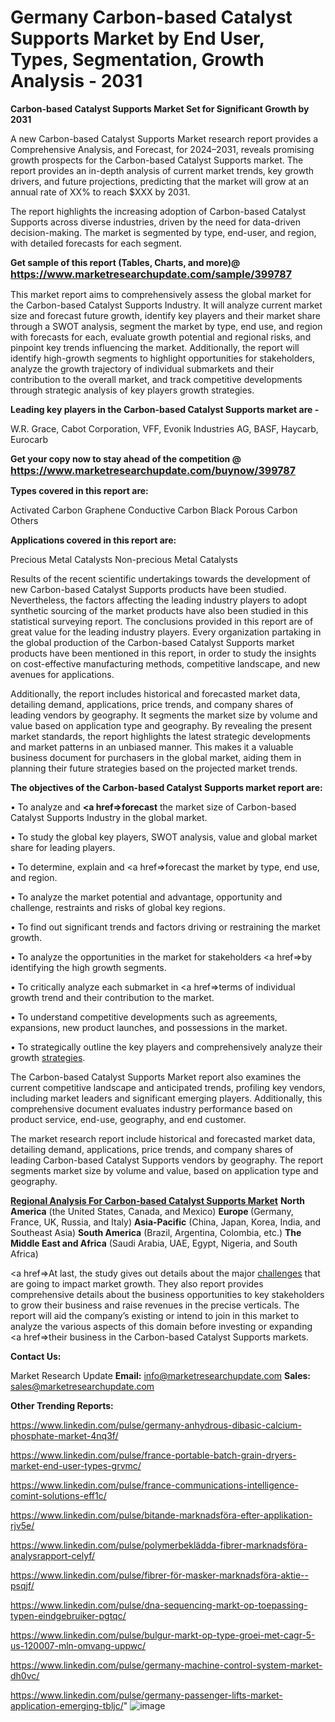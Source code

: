 # Germany Carbon-based Catalyst Supports Market by End User, Types, Segmentation, Growth Analysis - 2031

<strong>Carbon-based Catalyst Supports Market Set for Significant Growth by 2031</strong>

A new Carbon-based Catalyst Supports Market research report provides a Comprehensive Analysis, and Forecast, for 2024–2031, reveals promising growth prospects for the Carbon-based Catalyst Supports market. The report provides an in-depth analysis of current market trends, key growth drivers, and future projections, predicting that the market will grow at an annual rate of XX% to reach $XXX by 2031.

The report highlights the increasing adoption of Carbon-based Catalyst Supports across diverse industries, driven by the need for data-driven decision-making. The market is segmented by type, end-user, and region, with detailed forecasts for each segment.

<strong>Get sample of this report (Tables, Charts, and more)@ <a href=https://www.marketresearchupdate.com/sample/399787><font size=3 color=#0000ff>https://www.marketresearchupdate.com/sample/399787</font></a></strong>

This market report aims to comprehensively assess the global market for the Carbon-based Catalyst Supports Industry. It will analyze current market size and forecast future growth, identify key players and their market share through a SWOT analysis, segment the market by type, end use, and region with forecasts for each, evaluate growth potential and regional risks, and pinpoint key trends influencing the market. Additionally, the report will identify high-growth segments to highlight opportunities for stakeholders, analyze the growth trajectory of individual submarkets and their contribution to the overall market, and track competitive developments through strategic analysis of key players growth strategies.

<strong>Leading key players in the Carbon-based Catalyst Supports market are -</strong>

W.R. Grace, Cabot Corporation, VFF, Evonik Industries AG, BASF, Haycarb, Eurocarb

<strong>Get your copy now to stay ahead of the competition @ <a href=https://www.marketresearchupdate.com/buynow/399787><font size=3 color=#0000ff>https://www.marketresearchupdate.com/buynow/399787</font></a></strong>

<strong>Types covered in this report are:</strong>

Activated Carbon
Graphene
Conductive Carbon Black
Porous Carbon
Others

<strong>Applications covered in this report are:</strong>

Precious Metal Catalysts
Non-precious Metal Catalysts

Results of the recent scientific undertakings towards the development of new Carbon-based Catalyst Supports products have been studied. Nevertheless, the factors affecting the leading industry players to adopt synthetic sourcing of the market products have also been studied in this statistical surveying report. The conclusions provided in this report are of great value for the leading industry players. Every organization partaking in the global production of the Carbon-based Catalyst Supports market products have been mentioned in this report, in order to study the insights on cost-effective manufacturing methods, competitive landscape, and new avenues for applications.

Additionally, the report includes historical and forecasted market data, detailing demand, applications, price trends, and company shares of leading vendors by geography. It segments the market size by volume and value based on application type and geography. By revealing the present market standards, the report highlights the latest strategic developments and market patterns in an unbiased manner. This makes it a valuable business document for purchasers in the global market, aiding them in planning their future strategies based on the projected market trends.

<strong>The objectives of the Carbon-based Catalyst Supports market report are:</strong>

• To analyze and <strong><a href=><strong>forecast</strong></a></strong> the market size of Carbon-based Catalyst Supports Industry in the global market.

• To study the global key players, SWOT analysis, value and global market share for leading players.

• To determine, explain and <a href=>forecast</a> the market by type, end use, and region.

• To analyze the market potential and advantage, opportunity and challenge, restraints and risks of global key regions.

• To find out significant trends and factors driving or restraining the market growth.

• To analyze the opportunities in the market for stakeholders <a href=>by</a> identifying the high growth segments.

• To critically analyze each submarket in <a href=>terms</a> of individual growth trend and their contribution to the market.

• To understand competitive developments such as agreements, expansions, new product launches, and possessions in the market.

• To strategically outline the key players and comprehensively analyze their growth <a href=ASDF881288>strategies</a>.

The Carbon-based Catalyst Supports Market report also examines the current competitive landscape and anticipated trends, profiling key vendors, including market leaders and significant emerging players. Additionally, this comprehensive document evaluates industry performance based on product service, end-use, geography, and end customer.

The market research report include historical and forecasted market data, detailing demand, applications, price trends, and company shares of leading Carbon-based Catalyst Supports vendors by geography. The report segments market size by volume and value, based on application type and geography.

<strong><u><b>Regional Analysis For Carbon-based Catalyst Supports Market</b></u></strong>
<strong><b>North America</b></strong> (the United States, Canada, and Mexico)
<strong><b>Europe </b></strong>(Germany, France, UK, Russia, and Italy)
<strong><b>Asia-Pacific</b></strong> (China, Japan, Korea, India, and Southeast Asia)
<strong><b>South America</b></strong> (Brazil, Argentina, Colombia, etc.)
<strong><b>The Middle East and Africa</b></strong> (Saudi Arabia, UAE, Egypt, Nigeria, and South Africa)

<a href=>At last,</a> the study gives out details about the major <a href=ASDF991299>challenges</a> that are going to impact market growth. They also report provides comprehensive details about the business opportunities to key stakeholders to grow their business and raise revenues in the precise verticals. The report will aid the company’s existing or intend to join in this market to analyze the various aspects of this domain before investing or expanding <a href=>their</a> business in the Carbon-based Catalyst Supports markets.

<strong>Contact Us:</strong>

Market Research Update
<strong>Email:</strong> info@marketresearchupdate.com
<strong>Sales:</strong> sales@marketresearchupdate.com

<strong>Other Trending Reports:</strong>

<a href=https://www.linkedin.com/pulse/germany-anhydrous-dibasic-calcium-phosphate-market-4nq3f/>https://www.linkedin.com/pulse/germany-anhydrous-dibasic-calcium-phosphate-market-4nq3f/</a>

<a href=https://www.linkedin.com/pulse/france-portable-batch-grain-dryers-market-end-user-types-grvmc/>https://www.linkedin.com/pulse/france-portable-batch-grain-dryers-market-end-user-types-grvmc/</a>

<a href=https://www.linkedin.com/pulse/france-communications-intelligence-comint-solutions-eff1c/>https://www.linkedin.com/pulse/france-communications-intelligence-comint-solutions-eff1c/</a>

<a href=https://www.linkedin.com/pulse/bitande-marknadsföra-efter-applikation-rjv5e/>https://www.linkedin.com/pulse/bitande-marknadsföra-efter-applikation-rjv5e/</a>

<a href=https://www.linkedin.com/pulse/polymerbeklädda-fibrer-marknadsföra-analysrapport-celyf/>https://www.linkedin.com/pulse/polymerbeklädda-fibrer-marknadsföra-analysrapport-celyf/</a>

<a href=https://www.linkedin.com/pulse/fibrer-för-masker-marknadsföra-aktie--psqjf/>https://www.linkedin.com/pulse/fibrer-för-masker-marknadsföra-aktie--psqjf/</a>

<a href=https://www.linkedin.com/pulse/dna-sequencing-markt-op-toepassing-typen-eindgebruiker-pgtqc/>https://www.linkedin.com/pulse/dna-sequencing-markt-op-toepassing-typen-eindgebruiker-pgtqc/</a>

<a href=https://www.linkedin.com/pulse/bulgur-markt-op-type-groei-met-cagr-5-us-120007-mln-omvang-uppwc/>https://www.linkedin.com/pulse/bulgur-markt-op-type-groei-met-cagr-5-us-120007-mln-omvang-uppwc/</a>

<a href=https://www.linkedin.com/pulse/germany-machine-control-system-market-dh0vc/>https://www.linkedin.com/pulse/germany-machine-control-system-market-dh0vc/</a>

<a href=https://www.linkedin.com/pulse/germany-passenger-lifts-market-application-emerging-tbljc/>https://www.linkedin.com/pulse/germany-passenger-lifts-market-application-emerging-tbljc/</a>"
![image](https://github.com/user-attachments/assets/6e741335-0617-4e15-9ae7-5717307f541f)
